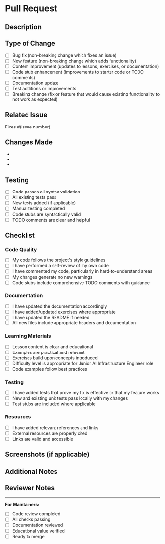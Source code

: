 # Pull Request

## Description
<!-- Provide a brief description of the changes in this PR -->

## Type of Change
<!-- Mark the relevant option with an 'x' -->

- [ ] Bug fix (non-breaking change which fixes an issue)
- [ ] New feature (non-breaking change which adds functionality)
- [ ] Content improvement (updates to lessons, exercises, or documentation)
- [ ] Code stub enhancement (improvements to starter code or TODO comments)
- [ ] Documentation update
- [ ] Test additions or improvements
- [ ] Breaking change (fix or feature that would cause existing functionality to not work as expected)

## Related Issue
<!-- Link to the issue this PR addresses, if applicable -->
Fixes #(issue number)

## Changes Made
<!-- List the specific changes made in this PR -->

-
-
-

## Testing
<!-- Describe the testing you've done -->

- [ ] Code passes all syntax validation
- [ ] All existing tests pass
- [ ] New tests added (if applicable)
- [ ] Manual testing completed
- [ ] Code stubs are syntactically valid
- [ ] TODO comments are clear and helpful

## Checklist

### Code Quality
- [ ] My code follows the project's style guidelines
- [ ] I have performed a self-review of my own code
- [ ] I have commented my code, particularly in hard-to-understand areas
- [ ] My changes generate no new warnings
- [ ] Code stubs include comprehensive TODO comments with guidance

### Documentation
- [ ] I have updated the documentation accordingly
- [ ] I have added/updated exercises where appropriate
- [ ] I have updated the README if needed
- [ ] All new files include appropriate headers and documentation

### Learning Materials
- [ ] Lesson content is clear and educational
- [ ] Examples are practical and relevant
- [ ] Exercises build upon concepts introduced
- [ ] Difficulty level is appropriate for Junior AI Infrastructure Engineer role
- [ ] Code examples follow best practices

### Testing
- [ ] I have added tests that prove my fix is effective or that my feature works
- [ ] New and existing unit tests pass locally with my changes
- [ ] Test stubs are included where applicable

### Resources
- [ ] I have added relevant references and links
- [ ] External resources are properly cited
- [ ] Links are valid and accessible

## Screenshots (if applicable)
<!-- Add screenshots to help explain your changes -->

## Additional Notes
<!-- Any additional information that reviewers should know -->

## Reviewer Notes
<!-- @reviewers - please pay special attention to: -->

---

**For Maintainers:**
- [ ] Code review completed
- [ ] All checks passing
- [ ] Documentation reviewed
- [ ] Educational value verified
- [ ] Ready to merge
